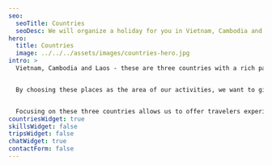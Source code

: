 ```yaml
---
seo:
  seoTitle: Countries
  seoDesc: We will organize a holiday for you in Vietnam, Cambodia and Laos.
hero:
  title: Countries
  image: ../../../assets/images/countries-hero.jpg
intro: >
  Vietnam, Cambodia and Laos - these are three countries with a rich past, extraordinary cultures and stunning landscapes that capture the essence of Southeast Asia.


  By choosing these places as the area of our activities, we want to give travelers the opportunity to experience the authentic atmosphere of the region. Vietnam with its dynamic cities, lush river deltas and long coastlines; Cambodia, home to the majestic ruins of Angkor and its rich history; and Laos with its unparalleled peace, mountain landscapes and warm people.


  Focusing on these three countries allows us to offer travelers experiences that combine adventure, discovery and understanding of local cultures.
countriesWidget: true
skillsWidget: false
tripsWidget: false
chatWidget: true
contactForm: false
---
```

